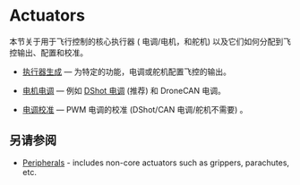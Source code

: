 # Actuators

本节关于用于飞行控制的核心执行器 ( 电调/电机，和舵机) 以及它们如何分配到飞控输出、配置和校准。

- [执行器生成](../config/actuators.md) — 为特定的功能，电调或舵机配置飞控的输出。

- [电机电调](../peripherals/esc_motors.md) — 例如 [DShot 电调](../peripherals/dshot.md) (推荐) 和 DroneCAN 电调。

- [电调校准](../advanced_config/esc_calibration.md) — PWM 电调的校准 (DShot/CAN 电调/舵机不需要) 。

## 另请参阅

- [Peripherals](../peripherals/index.md) - includes non-core actuators such as grippers, parachutes, etc.
